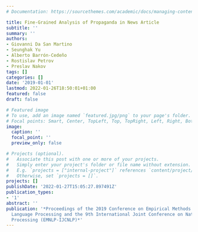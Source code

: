 ```yaml
---
# Documentation: https://sourcethemes.com/academic/docs/managing-content/

title: Fine-Grained Analysis of Propaganda in News Article
subtitle: ''
summary: ''
authors:
- Giovanni Da San Martino
- Seunghak Yu
- Alberto Barrón-Cedeño
- Rostislav Petrov
- Preslav Nakov
tags: []
categories: []
date: '2019-01-01'
lastmod: 2022-01-26T18:50:01+01:00
featured: false
draft: false

# Featured image
# To use, add an image named `featured.jpg/png` to your page's folder.
# Focal points: Smart, Center, TopLeft, Top, TopRight, Left, Right, BottomLeft, Bottom, BottomRight.
image:
  caption: ''
  focal_point: ''
  preview_only: false

# Projects (optional).
#   Associate this post with one or more of your projects.
#   Simply enter your project's folder or file name without extension.
#   E.g. `projects = ["internal-project"]` references `content/project/deep-learning/index.md`.
#   Otherwise, set `projects = []`.
projects: []
publishDate: '2022-01-27T15:05:27.897491Z'
publication_types:
- '1'
abstract: ''
publication: '*Proceedings of the 2019 Conference on Empirical Methods in Natural
  Language Processing and the 9th International Joint Conference on Natural Language
  Processing (EMNLP-IJCNLP)*'
---
```

